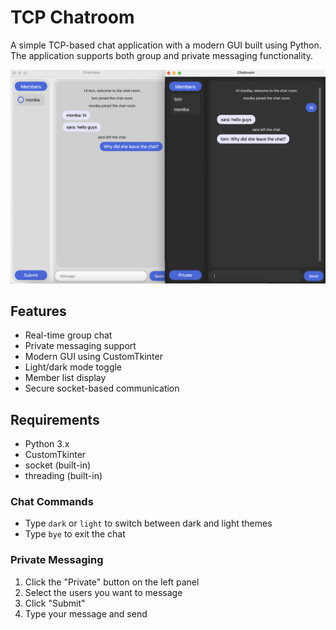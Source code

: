 # TCP Chatroom

A simple TCP-based chat application with a modern GUI built using Python. The application supports both group and private messaging functionality.

![chatroom](screenshot/screen.png)


## Features

- Real-time group chat
- Private messaging support
- Modern GUI using CustomTkinter
- Light/dark mode toggle
- Member list display
- Secure socket-based communication

## Requirements

- Python 3.x
- CustomTkinter
- socket (built-in)
- threading (built-in)


### Chat Commands

- Type `dark` or `light` to switch between dark and light themes
- Type `bye` to exit the chat


### Private Messaging

1. Click the "Private" button on the left panel
2. Select the users you want to message
3. Click "Submit"
4. Type your message and send
